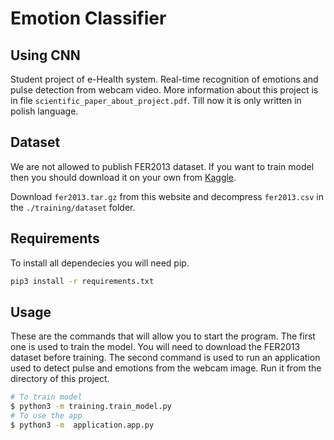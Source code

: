 # Emotion Classifier
## Using CNN

Student project of e-Health system. Real-time recognition of emotions and pulse detection from webcam video.
More information about this project is in file `scientific_paper_about_project.pdf`. Till now it is only written in polish language.

## Dataset

We are not allowed to publish FER2013 dataset.
If you want to train model then you should download it on your own from [Kaggle](https://www.kaggle.com/c/challenges-in-representation-learning-facial-expression-recognition-challenge/data).

Download `fer2013.tar.gz` from this website and decompress `fer2013.csv` in the `./training/dataset` folder.

## Requirements
To install all dependecies you will need pip.
```bash
pip3 install -r requirements.txt
```
## Usage
These are the commands that will allow you to start the program. The first one is used to train the model. You will need to download the FER2013 dataset before training. The second command is used to run an application used to detect pulse and emotions from the webcam image. Run it from the directory
of this project.
```bash
# To train model
$ python3 -m training.train_model.py
# To use the app
$ python3 -m  application.app.py
```
